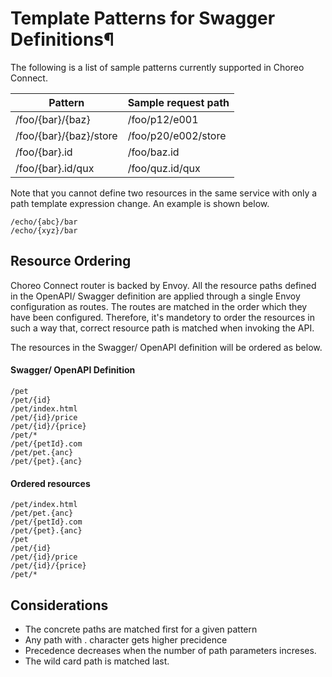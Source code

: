 # Template Patterns for Swagger Definitions¶

The following is a list of sample patterns currently supported in Choreo Connect.

|Pattern| Sample request path |
|-------|---------------------|
|/foo/{bar}/{baz}| /foo/p12/e001 |
|/foo/{bar}/{baz}/store| /foo/p20/e002/store|
|/foo/{bar}.id| /foo/baz.id|
|/foo/{bar}.id/qux |/foo/quz.id/qux|

Note that you cannot define two resources in the same service with only a path template expression change. An example is shown below.

    /echo/{abc}/bar
    /echo/{xyz}/bar

## Resource Ordering

Choreo Connect router is backed by Envoy. All the resource paths defined in the OpenAPI/ Swagger definition are applied through a single Envoy configuration as routes.
The routes are matched in the order which they have been configured. Therefore, it's mandetory to order the resources in such a way that, correct resource path is matched when invoking the API.

The resources in the Swagger/ OpenAPI definition will be ordered as below.

#### Swagger/ OpenAPI Definition

    /pet
    /pet/{id}
    /pet/index.html
    /pet/{id}/price
    /pet/{id}/{price}
    /pet/*
    /pet/{petId}.com
    /pet/pet.{anc}
    /pet/{pet}.{anc}

#### Ordered resources

    /pet/index.html
    /pet/pet.{anc}
    /pet/{petId}.com
    /pet/{pet}.{anc}
    /pet
    /pet/{id}
    /pet/{id}/price
    /pet/{id}/{price}
    /pet/*

## Considerations

- The concrete paths are matched first for a given pattern
- Any path with . character gets higher precidence
- Precedence decreases when the number of path parameters increses.
- The wild card path is matched last.

